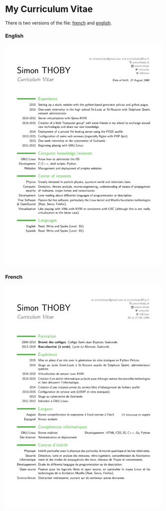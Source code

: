 # My Curriculum Vitae

There is two versions of the file: <a href="#fr">french</a> and <a href="#en">english</a>.

<h3 id="en">English</h3>
<img class="pure-img-responsive" src="/imgs/cv-eng.png"/>

<h3 id="fr">French</h3>
<img class="pure-img-responsive" src="/imgs/cv.png"/>
